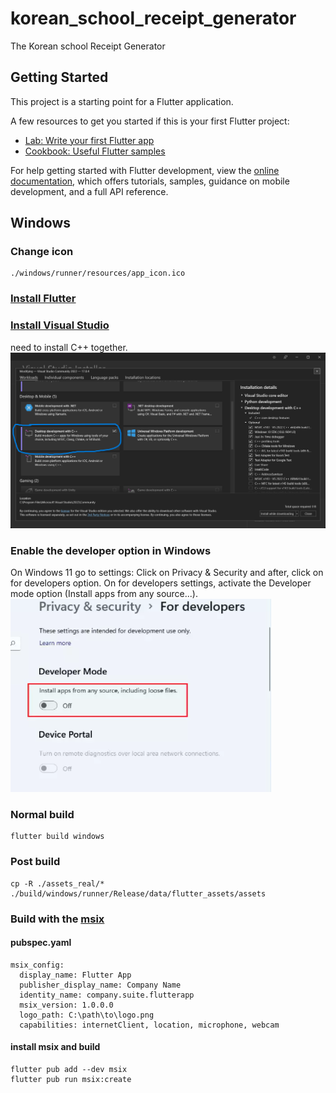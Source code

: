 # korean_school_receipt_generator

The Korean school Receipt Generator

## Getting Started

This project is a starting point for a Flutter application.

A few resources to get you started if this is your first Flutter project:

- [Lab: Write your first Flutter app](https://docs.flutter.dev/get-started/codelab)
- [Cookbook: Useful Flutter samples](https://docs.flutter.dev/cookbook)

For help getting started with Flutter development, view the
[online documentation](https://docs.flutter.dev/), which offers tutorials,
samples, guidance on mobile development, and a full API reference.


## Windows

### Change icon
```
./windows/runner/resources/app_icon.ico
```

### [Install Flutter](https://docs.flutter.dev/get-started/install)

### [Install Visual Studio](https://visualstudio.microsoft.com/vs/)
need to install C++ together.
![C++](/screenshots/visual_studio_c++.png)

### Enable the developer option in Windows
On Windows 11 go to settings: Click on Privacy & Security and after, click on for developers option.
On for developers settings, activate the Developer mode option (Install apps from any source...).
![windows 11](/screenshots/windows_developer_option.png "")

### Normal build
```
flutter build windows
```

### Post build
```
cp -R ./assets_real/* ./build/windows/runner/Release/data/flutter_assets/assets
```

### Build with the [msix](https://pub.dev/packages/msix) 
#### pubspec.yaml
```
msix_config:
  display_name: Flutter App
  publisher_display_name: Company Name
  identity_name: company.suite.flutterapp
  msix_version: 1.0.0.0
  logo_path: C:\path\to\logo.png
  capabilities: internetClient, location, microphone, webcam
```

#### install msix and build 
```
flutter pub add --dev msix
flutter pub run msix:create
```
